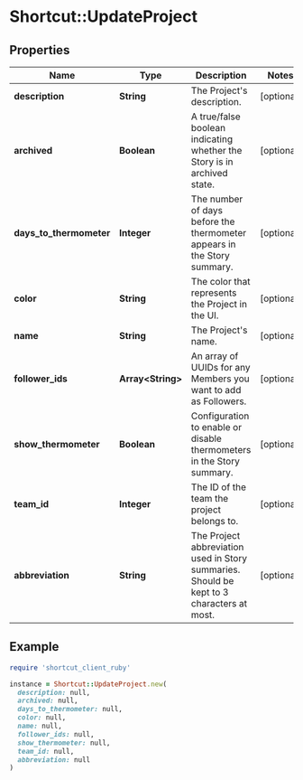 # Shortcut::UpdateProject

## Properties

| Name | Type | Description | Notes |
| ---- | ---- | ----------- | ----- |
| **description** | **String** | The Project&#39;s description. | [optional] |
| **archived** | **Boolean** | A true/false boolean indicating whether the Story is in archived state. | [optional] |
| **days_to_thermometer** | **Integer** | The number of days before the thermometer appears in the Story summary. | [optional] |
| **color** | **String** | The color that represents the Project in the UI. | [optional] |
| **name** | **String** | The Project&#39;s name. | [optional] |
| **follower_ids** | **Array&lt;String&gt;** | An array of UUIDs for any Members you want to add as Followers. | [optional] |
| **show_thermometer** | **Boolean** | Configuration to enable or disable thermometers in the Story summary. | [optional] |
| **team_id** | **Integer** | The ID of the team the project belongs to. | [optional] |
| **abbreviation** | **String** | The Project abbreviation used in Story summaries. Should be kept to 3 characters at most. | [optional] |

## Example

```ruby
require 'shortcut_client_ruby'

instance = Shortcut::UpdateProject.new(
  description: null,
  archived: null,
  days_to_thermometer: null,
  color: null,
  name: null,
  follower_ids: null,
  show_thermometer: null,
  team_id: null,
  abbreviation: null
)
```

